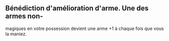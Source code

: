 ## Bénédiction d'amélioration d'arme. Une des armes non-

magiques en votre possession devient une arme +1 à chaque
fois que vous la maniez.
